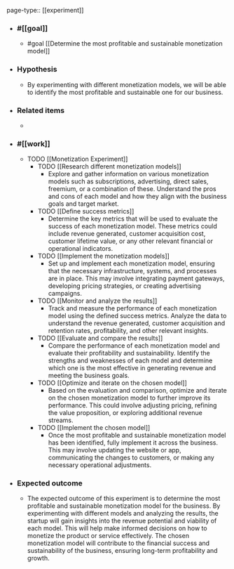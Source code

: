 page-type:: [[experiment]]



  - ### #[[goal]]
    - #goal [[Determine the most profitable and sustainable monetization model]]
  - ### Hypothesis
    - By experimenting with different monetization models, we will be able to identify the most profitable and sustainable one for our business.
  - ### Related items
    - 
  - ### #[[work]]
    - TODO [[Monetization Experiment]]
      - TODO [[Research different monetization models]]
        - Explore and gather information on various monetization models such as subscriptions, advertising, direct sales, freemium, or a combination of these. Understand the pros and cons of each model and how they align with the business goals and target market.
      - TODO [[Define success metrics]]
        - Determine the key metrics that will be used to evaluate the success of each monetization model. These metrics could include revenue generated, customer acquisition cost, customer lifetime value, or any other relevant financial or operational indicators.
      - TODO [[Implement the monetization models]]
        - Set up and implement each monetization model, ensuring that the necessary infrastructure, systems, and processes are in place. This may involve integrating payment gateways, developing pricing strategies, or creating advertising campaigns.
      - TODO [[Monitor and analyze the results]]
        - Track and measure the performance of each monetization model using the defined success metrics. Analyze the data to understand the revenue generated, customer acquisition and retention rates, profitability, and other relevant insights.
      - TODO [[Evaluate and compare the results]]
        - Compare the performance of each monetization model and evaluate their profitability and sustainability. Identify the strengths and weaknesses of each model and determine which one is the most effective in generating revenue and meeting the business goals.
      - TODO [[Optimize and iterate on the chosen model]]
        - Based on the evaluation and comparison, optimize and iterate on the chosen monetization model to further improve its performance. This could involve adjusting pricing, refining the value proposition, or exploring additional revenue streams.
      - TODO [[Implement the chosen model]]
        - Once the most profitable and sustainable monetization model has been identified, fully implement it across the business. This may involve updating the website or app, communicating the changes to customers, or making any necessary operational adjustments.
  - ### Expected outcome
    - The expected outcome of this experiment is to determine the most profitable and sustainable monetization model for the business. By experimenting with different models and analyzing the results, the startup will gain insights into the revenue potential and viability of each model. This will help make informed decisions on how to monetize the product or service effectively. The chosen monetization model will contribute to the financial success and sustainability of the business, ensuring long-term profitability and growth.

